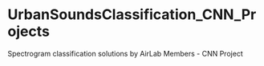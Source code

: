 # UrbanSoundsClassification_CNN_Projects
Spectrogram classification solutions by AirLab Members - CNN Project

